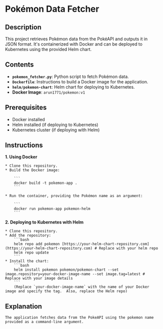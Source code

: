 # Pokémon Data Fetcher

## Description

This project retrieves Pokémon data from the PokéAPI and outputs it in JSON format. It's containerized with Docker and can be deployed to Kubernetes using the provided Helm chart.

## Contents

* **`pokemon_fetcher.py`**:  Python script to fetch Pokémon data.
* **`Dockerfile`**:  Instructions to build a Docker image for the application.
* **`helm/pokemon-chart`**:  Helm chart for deploying to Kubernetes.
* **Docker Image**: `arun1771/pokemon:v1`

## Prerequisites

* Docker installed
* Helm installed (if deploying to Kubernetes)
* Kubernetes cluster (if deploying with Helm)

## Instructions

**1.  Using Docker**

    * Clone this repository.
    * Build the Docker image:

        ```
        docker build -t pokemon-app .
        ```
        
    * Run the container, providing the Pokémon name as an argument:
    
        ```
        docker run pokemon-app pokemon-helm
        ```

**2.  Deploying to Kubernetes with Helm**

    * Clone this repository.
    * Add the repository:
        ```bash
        helm repo add pokemon [https://your-helm-chart-repository.com](https://your-helm-chart-repository.com) # Replace with your helm repo
        helm repo update
        ```
    * Install the chart:
        ```bash
        helm install pokemon pokemon/pokemon-chart --set image.repository=your-docker-image-name --set image.tag=latest # Replace with your image details
        ```
        (Replace `your-docker-image-name` with the name of your Docker image and specify the tag.  Also, replace the Helm repo)

##   Explanation
    The application fetches data from the PokeAPI using the pokemon name provided as a command-line argument.
